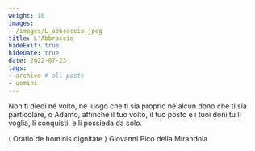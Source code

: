 ```yaml
---
weight: 10
images:
- /images/L_abbraccio.jpeg
title: L'Abbraccio
hideExif: true
hideDate: true
date: 2022-07-23
tags:
- archive # all posts
- uomini
---
```


Non ti diedi né volto, né luogo che ti sia proprio
né alcun dono che ti sia particolare, o Adamo,
affinché il tuo volto, il tuo posto e i tuoi doni
tu li voglia, li conquisti, e li possieda da solo.

( Oratio de hominis dignitate )
Giovanni Pico della Mirandola
